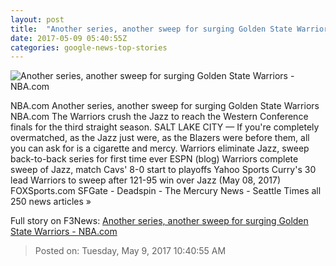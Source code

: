 ```yaml
---
layout: post
title:  "Another series, another sweep for surging Golden State Warriors - NBA.com"
date: 2017-05-09 05:40:55Z
categories: google-news-top-stories
---
```


![Another series, another sweep for surging Golden State Warriors - NBA.com](https://cdn.nba.net/nba-drupal-prod/styles/landscape/s3/2017-05/green_exum_050817.jpg?itok=vin18J9b)

NBA.com Another series, another sweep for surging Golden State Warriors NBA.com The Warriors crush the Jazz to reach the Western Conference finals for the third straight season. SALT LAKE CITY — If you're completely overmatched, as the Jazz just were, as the Blazers were before them, all you can ask for is a cigarette and mercy. Warriors eliminate Jazz, sweep back-to-back series for first time ever ESPN (blog) Warriors complete sweep of Jazz, match Cavs' 8-0 start to playoffs Yahoo Sports Curry's 30 lead Warriors to sweep after 121-95 win over Jazz (May 08, 2017) FOXSports.com SFGate - Deadspin - The Mercury News - Seattle Times all 250 news articles »


Full story on F3News: [Another series, another sweep for surging Golden State Warriors - NBA.com](http://www.f3nws.com/n/sNYeg)

> Posted on: Tuesday, May 9, 2017 10:40:55 AM
